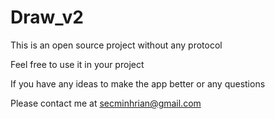 # Draw_v2 #

This is an open source project without any protocol

Feel free to use it in your project

If you have any ideas to make the app better or any questions

Please contact me at [secminhrian@gmail.com](mailto:secminhrian@gmail.com)